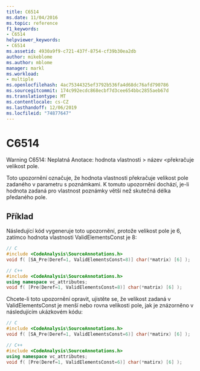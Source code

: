 ```yaml
---
title: C6514
ms.date: 11/04/2016
ms.topic: reference
f1_keywords:
- C6514
helpviewer_keywords:
- C6514
ms.assetid: 4930a9f9-c721-437f-8754-cf39b30ea2db
author: mikeblome
ms.author: mblome
manager: markl
ms.workload:
- multiple
ms.openlocfilehash: 4ac75344325ef3792b536fa4d68dc76afd790786
ms.sourcegitcommit: 174c992ecdc868ecbf7d3cee654bbc2855aeb67d
ms.translationtype: MT
ms.contentlocale: cs-CZ
ms.lasthandoff: 12/06/2019
ms.locfileid: "74877647"
---
```

# <a name="c6514"></a>C6514
Warning C6514: Neplatná Anotace: hodnota vlastnosti > název \<překračuje velikost pole.

 Toto upozornění označuje, že hodnota vlastnosti překračuje velikost pole zadaného v parametru s poznámkami. K tomuto upozornění dochází, je-li hodnota zadaná pro vlastnost poznámky větší než skutečná délka předaného pole.

## <a name="example"></a>Příklad
 Následující kód vygeneruje toto upozornění, protože velikost pole je 6, zatímco hodnota vlastnosti ValidElementsConst je 8:

```cpp
// C
#include <CodeAnalysis\SourceAnnotations.h>
void f( [SA_Pre(Deref=1, ValidElementsConst=8)] char(*matrix) [6] );

// C++
#include <CodeAnalysis\SourceAnnotations.h>
using namespace vc_attributes;
void f( [Pre(Deref=1, ValidElementsConst=8)] char(*matrix) [6] );
```

 Chcete-li toto upozornění opravit, ujistěte se, že velikost zadaná v ValidElementsConst je menší nebo rovna velikosti pole, jak je znázorněno v následujícím ukázkovém kódu:

```cpp
// C
#include <CodeAnalysis\SourceAnnotations.h>
void f( [SA_Pre(Deref=1, ValidElementsConst=6)] char(*matirx) [6] );

// C++
#include <CodeAnalysis\SourceAnnotations.h>
using namespace vc_attributes;
void f( [Pre(Deref=1, ValidElementsConst=6)] char(*matirx) [6] );
```
